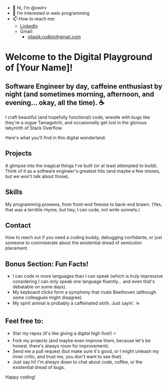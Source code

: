 - 👋 Hi, I’m @owlrv
- 👀 I’m interested in web-programming
- 📫 How to reach me:
  + [LinkedIn](https://www.linkedin.com/in/vitalii-rudkin/)
  + Gmail: 
    + vitasik.rudkin@gmail.com
   



# Welcome to the Digital Playground of [Your Name]!

## Software Engineer by day, caffeine enthusiast by night (and sometimes morning, afternoon, and evening... okay, all the time). ☕️

I craft beautiful (and hopefully functional) code, wrestle with bugs like they're a rogue Tamagotchi, and occasionally get lost in the glorious labyrinth of Stack Overflow.

Here's what you'll find in this digital wonderland:

## Projects
A glimpse into the magical things I've built (or at least attempted to build). Think of it as a software engineer's greatest hits (and maybe a few misses, but we won't talk about those).

## Skills
My programming prowess, from front-end finesse to back-end brawn. (Yes, that was a terrible rhyme, but hey, I can code, not write sonnets.)

## Contact
How to reach out if you need a coding buddy, debugging confidante, or just someone to commiserate about the existential dread of semicolon placement.

## Bonus Section: Fun Facts!
- I can code in more languages than I can speak (which is truly impressive considering I can only speak one language fluently... and even that's debatable on some days).
- My keyboard clicks form a symphony that rivals Beethoven (although some colleagues might disagree).
- My spirit animal is probably a caffeinated sloth. Just sayin'. ☕️

## Feel free to:
- Star my repos (it's like giving a digital high five!) ⭐
- Fork my projects (and maybe even improve them, because let's be honest, there's always room for improvement).
- Send me a pull request (but make sure it's good, or I might unleash my inner critic, and trust me, you don't want to see that).
- Just say hi! I'm always down to chat about code, coffee, or the existential dread of bugs.

Happy coding!


<!---
Goseler/Goseler is a ✨ special ✨ repository because its `README.md` (this file) appears on your GitHub profile.
You can click the Preview link to take a look at your changes.
---> 
